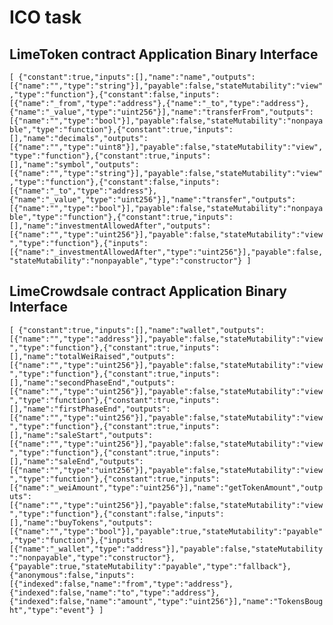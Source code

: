 # ICO task

## LimeToken contract Application Binary Interface

`[ {"constant":true,"inputs":[],"name":"name","outputs":[{"name":"","type":"string"}],"payable":false,"stateMutability":"view","type":"function"},{"constant":false,"inputs":[{"name":"_from","type":"address"},{"name":"_to","type":"address"},{"name":"_value","type":"uint256"}],"name":"transferFrom","outputs":[{"name":"","type":"bool"}],"payable":false,"stateMutability":"nonpayable","type":"function"},{"constant":true,"inputs":[],"name":"decimals","outputs":[{"name":"","type":"uint8"}],"payable":false,"stateMutability":"view","type":"function"},{"constant":true,"inputs":[],"name":"symbol","outputs":[{"name":"","type":"string"}],"payable":false,"stateMutability":"view","type":"function"},{"constant":false,"inputs":[{"name":"_to","type":"address"},{"name":"_value","type":"uint256"}],"name":"transfer","outputs":[{"name":"","type":"bool"}],"payable":false,"stateMutability":"nonpayable","type":"function"},{"constant":true,"inputs":[],"name":"investmentAllowedAfter","outputs":[{"name":"","type":"uint256"}],"payable":false,"stateMutability":"view","type":"function"},{"inputs":[{"name":"_investmentAllowedAfter","type":"uint256"}],"payable":false,"stateMutability":"nonpayable","type":"constructor"} ]`

## LimeCrowdsale contract Application Binary Interface

`[ {"constant":true,"inputs":[],"name":"wallet","outputs":[{"name":"","type":"address"}],"payable":false,"stateMutability":"view","type":"function"},{"constant":true,"inputs":[],"name":"totalWeiRaised","outputs":[{"name":"","type":"uint256"}],"payable":false,"stateMutability":"view","type":"function"},{"constant":true,"inputs":[],"name":"secondPhaseEnd","outputs":[{"name":"","type":"uint256"}],"payable":false,"stateMutability":"view","type":"function"},{"constant":true,"inputs":[],"name":"firstPhaseEnd","outputs":[{"name":"","type":"uint256"}],"payable":false,"stateMutability":"view","type":"function"},{"constant":true,"inputs":[],"name":"saleStart","outputs":[{"name":"","type":"uint256"}],"payable":false,"stateMutability":"view","type":"function"},{"constant":true,"inputs":[],"name":"saleEnd","outputs":[{"name":"","type":"uint256"}],"payable":false,"stateMutability":"view","type":"function"},{"constant":true,"inputs":[{"name":"_weiAmount","type":"uint256"}],"name":"getTokenAmount","outputs":[{"name":"","type":"uint256"}],"payable":false,"stateMutability":"view","type":"function"},{"constant":false,"inputs":[],"name":"buyTokens","outputs":[{"name":"","type":"bool"}],"payable":true,"stateMutability":"payable","type":"function"},{"inputs":[{"name":"_wallet","type":"address"}],"payable":false,"stateMutability":"nonpayable","type":"constructor"},{"payable":true,"stateMutability":"payable","type":"fallback"},{"anonymous":false,"inputs":[{"indexed":false,"name":"from","type":"address"},{"indexed":false,"name":"to","type":"address"},{"indexed":false,"name":"amount","type":"uint256"}],"name":"TokensBought","type":"event"} ]`


